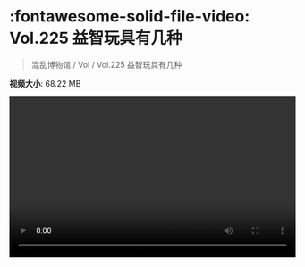# :fontawesome-solid-file-video: Vol.225 益智玩具有几种

> 混乱博物馆 / Vol / Vol.225 益智玩具有几种

**视频大小**: 68.22 MB

<video id="V-b67841885b8301eb8efc800e7fcc9844" width="512" height="288" preload="none" playsinline webkit-playsinline></video>